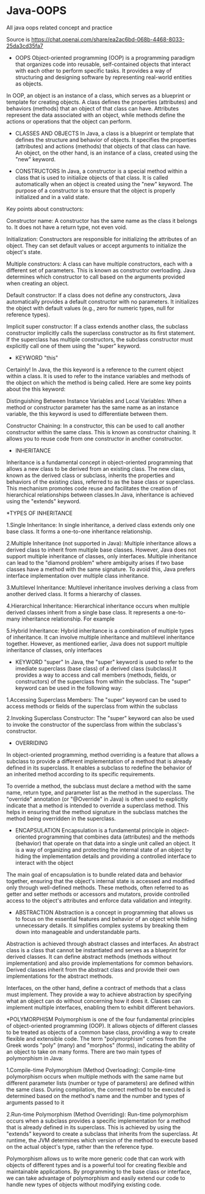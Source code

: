 # Java-OOPS
All java oops related concept and practice

Source is https://chat.openai.com/share/ea2ac6bd-068b-4468-8033-25da3cd35fa7

* OOPS 
Object-oriented programming (OOP) is a programming paradigm that organizes code into reusable, self-contained objects that interact with each other to perform specific tasks. It provides a way of structuring and designing software by representing real-world entities as objects.

In OOP, an object is an instance of a class, which serves as a blueprint or template for creating objects. A class defines the properties (attributes) and behaviors (methods) that an object of that class can have. Attributes represent the data associated with an object, while methods define the actions or operations that the object can perform.


* CLASSES AND OBJECTS
In Java, a class is a blueprint or template that defines the structure and behavior of objects. It specifies the properties (attributes) and actions (methods) that objects of that class can have. An object, on the other hand, is an instance of a class, created using the "new" keyword.



* CONSTRUCTORS
In Java, a constructor is a special method within a class that is used to initialize objects of that class. It is called automatically when an object is created using the "new" keyword. The purpose of a constructor is to ensure that the object is properly initialized and in a valid state.

Key points about constructors:

Constructor name: A constructor has the same name as the class it belongs to. It does not have a return type, not even void.

Initialization: Constructors are responsible for initializing the attributes of an object. They can set default values or accept arguments to initialize the object's state.

Multiple constructors: A class can have multiple constructors, each with a different set of parameters. This is known as constructor overloading. Java determines which constructor to call based on the arguments provided when creating an object.

Default constructor: If a class does not define any constructors, Java automatically provides a default constructor with no parameters. It initializes the object with default values (e.g., zero for numeric types, null for reference types).

Implicit super constructor: If a class extends another class, the subclass constructor implicitly calls the superclass constructor as its first statement. If the superclass has multiple constructors, the subclass constructor must explicitly call one of them using the "super" keyword.


* KEYWORD "this"

Certainly! In Java, the this keyword is a reference to the current object within a class. It is used to refer to the instance variables and methods of the object on which the method is being called. Here are some key points about the this keyword:

Distinguishing Between Instance Variables and Local Variables: When a method or constructor parameter has the same name as an instance variable, the this keyword is used to differentiate between them. 

Constructor Chaining: In a constructor, this can be used to call another constructor within the same class. This is known as constructor chaining. It allows you to reuse code from one constructor in another constructor.



* INHERITANCE 

Inheritance is a fundamental concept in object-oriented programming that allows a new class to be derived from an existing class. The new class, known as the derived class or subclass, inherits the properties and behaviors of the existing class, referred to as the base class or superclass. This mechanism promotes code reuse and facilitates the creation of hierarchical relationships between classes.In Java, inheritance is achieved using the "extends" keyword.


*TYPES OF INHERITANCE

1.Single Inheritance: In single inheritance, a derived class extends only one base class. It forms a one-to-one inheritance relationship.

2.Multiple Inheritance (not supported in Java): Multiple inheritance allows a derived class to inherit from multiple base classes. However, Java does not support multiple inheritance of classes, only interfaces. Multiple inheritance can lead to the "diamond problem" where ambiguity arises if two base classes have a method with the same signature. To avoid this, Java prefers interface implementation over multiple class inheritance.

3.Multilevel Inheritance: Multilevel inheritance involves deriving a class from another derived class. It forms a hierarchy of classes. 

4.Hierarchical Inheritance: Hierarchical inheritance occurs when multiple derived classes inherit from a single base class. It represents a one-to-many inheritance relationship. For example

5.Hybrid Inheritance: Hybrid inheritance is a combination of multiple types of inheritance. It can involve multiple inheritance and multilevel inheritance together. However, as mentioned earlier, Java does not support multiple inheritance of classes, only interfaces


* KEYWORD "super"
In Java, the "super" keyword is used to refer to the imediate superclass (base class) of a derived class (subclass).It provides a way to access and call members (methods, fields, or constructors) of the superclass from within the subclass.
The "super" keyword can be used in the following way:

1.Accessing Superclass Members: The "super" keyword can be used to access methods or fields of the superclass from within the subclass

2.Invoking Superclass Constructor: The "super" keyword can also be used to invoke the constructor of the superclass from within the subclass's constructor.


* OVERRIDING

In object-oriented programming, method overriding is a feature that allows a subclass to provide a different implementation of a method that is already defined in its superclass. It enables a subclass to redefine the behavior of an inherited method according to its specific requirements.

To override a method, the subclass must declare a method with the same name, return type, and parameter list as the method in the superclass. The "override" annotation (or "@Override" in Java) is often used to explicitly indicate that a method is intended to override a superclass method. This helps in ensuring that the method signature in the subclass matches the method being overridden in the superclass.


* ENCAPSULATION
Encapsulation is a fundamental principle in object-oriented programming that combines data (attributes) and the methods (behavior) that operate on that data into a single unit called an object. It is a way of organizing and protecting the internal state of an object by hiding the implementation details and providing a controlled interface to interact with the object

The main goal of encapsulation is to bundle related data and behavior together, ensuring that the object's internal state is accessed and modified only through well-defined methods. These methods, often referred to as getter and setter methods or accessors and mutators, provide controlled access to the object's attributes and enforce data validation and integrity.



* ABSTRACTION
Abstraction is a concept in programming that allows us to focus on the essential features and behavior of an object while hiding unnecessary details. It simplifies complex systems by breaking them down into manageable and understandable parts.

Abstraction is achieved through abstract classes and interfaces. An abstract class is a class that cannot be instantiated and serves as a blueprint for derived classes. It can define abstract methods (methods without implementation) and also provide implementations for common behaviors. Derived classes inherit from the abstract class and provide their own implementations for the abstract methods.

Interfaces, on the other hand, define a contract of methods that a class must implement. They provide a way to achieve abstraction by specifying what an object can do without concerning how it does it. Classes can implement multiple interfaces, enabling them to exhibit different behaviors.

*POLYMORPHISM
Polymorphism is one of the four fundamental principles of object-oriented programming (OOP). It allows objects of different classes to be treated as objects of a common base class, providing a way to create flexible and extensible code. The term "polymorphism" comes from the Greek words "poly" (many) and "morphos" (forms), indicating the ability of an object to take on many forms.
There are two main types of polymorphism in Java:

1.Compile-time Polymorphism (Method Overloading):
Compile-time polymorphism occurs when multiple methods with the same name but different parameter lists (number or type of parameters) are defined within the same class. During compilation, the correct method to be executed is determined based on the method's name and the number and types of arguments passed to it

2.Run-time Polymorphism (Method Overriding):
Run-time polymorphism occurs when a subclass provides a specific implementation for a method that is already defined in its superclass. This is achieved by using the "extends" keyword to create a subclass that inherits from the superclass. At runtime, the JVM determines which version of the method to execute based on the actual object's type, rather than the reference type.

Polymorphism allows us to write more generic code that can work with objects of different types and is a powerful tool for creating flexible and maintainable applications. By programming to the base class or interface, we can take advantage of polymorphism and easily extend our code to handle new types of objects without modifying existing code.
